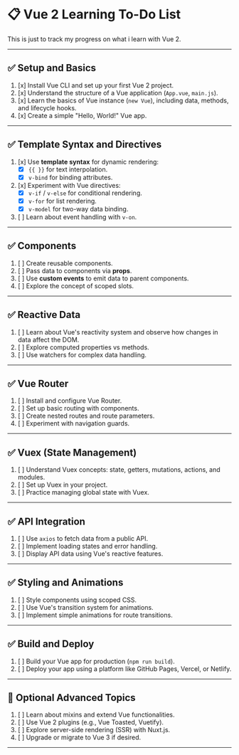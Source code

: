 # 📋 Vue 2 Learning To-Do List

This is just to track my progress on what i learn with Vue 2.

---

## ✅ **Setup and Basics**

1. [x] Install Vue CLI and set up your first Vue 2 project.
2. [x] Understand the structure of a Vue application (`App.vue`, `main.js`).
3. [x] Learn the basics of Vue instance (`new Vue`), including data, methods, and lifecycle hooks.
4. [x] Create a simple "Hello, World!" Vue app.

---

## ✅ **Template Syntax and Directives**

1. [x] Use **template syntax** for dynamic rendering:
   - [x] `{{ }}` for text interpolation.
   - [x] `v-bind` for binding attributes.
2. [x] Experiment with Vue directives:
   - [x] `v-if` / `v-else` for conditional rendering.
   - [x] `v-for` for list rendering.
   - [x] `v-model` for two-way data binding.
3. [ ] Learn about event handling with `v-on`.

---

## ✅ **Components**

1. [ ] Create reusable components.
2. [ ] Pass data to components via **props**.
3. [ ] Use **custom events** to emit data to parent components.
4. [ ] Explore the concept of scoped slots.

---

## ✅ **Reactive Data**

1. [ ] Learn about Vue's reactivity system and observe how changes in data affect the DOM.
2. [ ] Explore computed properties vs methods.
3. [ ] Use watchers for complex data handling.

---

## ✅ **Vue Router**

1. [ ] Install and configure Vue Router.
2. [ ] Set up basic routing with components.
3. [ ] Create nested routes and route parameters.
4. [ ] Experiment with navigation guards.

---

## ✅ **Vuex (State Management)**

1. [ ] Understand Vuex concepts: state, getters, mutations, actions, and modules.
2. [ ] Set up Vuex in your project.
3. [ ] Practice managing global state with Vuex.

---

## ✅ **API Integration**

1. [ ] Use `axios` to fetch data from a public API.
2. [ ] Implement loading states and error handling.
3. [ ] Display API data using Vue's reactive features.

---

## ✅ **Styling and Animations**

1. [ ] Style components using scoped CSS.
2. [ ] Use Vue's transition system for animations.
3. [ ] Implement simple animations for route transitions.

---

## ✅ **Build and Deploy**

1. [ ] Build your Vue app for production (`npm run build`).
2. [ ] Deploy your app using a platform like GitHub Pages, Vercel, or Netlify.

---

## 🌟 **Optional Advanced Topics**

1. [ ] Learn about mixins and extend Vue functionalities.
2. [ ] Use Vue 2 plugins (e.g., Vue Toasted, Vuetify).
3. [ ] Explore server-side rendering (SSR) with Nuxt.js.
4. [ ] Upgrade or migrate to Vue 3 if desired.

---
